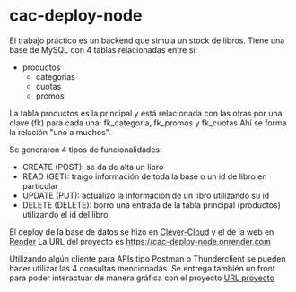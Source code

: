 # cac-deploy-node
El trabajo práctico es un backend que simula un stock de libros.
Tiene una base de MySQL con 4 tablas relacionadas entre sí:
+ productos
  + categorias
  + cuotas
  + promos

La tabla productos es la principal y está relacionada con las otras por una clave (fk) para cada una: fk_categoria, fk_promos y fk_cuotas
Ahí se forma la relación "uno a muchos".

Se generaron 4 tipos de funcionalidades:
- CREATE (POST): se da de alta un libro
- READ (GET): traigo información de toda la base o un id de libro en particular
- UPDATE (PUT): actualizo la información de un libro utilizando su id
- DELETE (DELETE): borro una entrada de la tabla principal (productos) utilizando el id del libro

El deploy de la base de datos se hizo en [Clever-Cloud](https://clever-cloud.com) y el de la web en [Render](https://render.com/)
La URL del proyecto es https://cac-deploy-node.onrender.com

Utilizando algún cliente para APIs tipo Postman o Thunderclient se pueden hacer utilizar las 4 consultas mencionadas.
Se entrega también un front para poder interactuar de manera gráfica con el proyecto [URL proyecto](https://cac-deploy-node.onrender.com)
